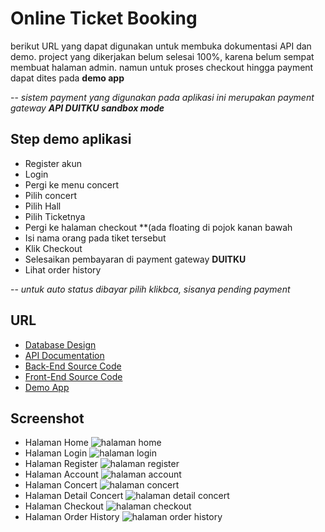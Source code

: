 # Online Ticket Booking

berikut URL yang dapat digunakan untuk membuka dokumentasi API dan demo.
project yang dikerjakan belum selesai 100%, karena belum sempat membuat halaman admin. namun untuk proses checkout hingga payment dapat dites pada **demo app**

-- _sistem payment yang digunakan pada aplikasi ini merupakan payment gateway_ **_API DUITKU sandbox mode_**

## Step demo aplikasi

- Register akun
- Login
- Pergi ke menu concert
- Pilih concert
- Pilih Hall
- Pilih Ticketnya
- Pergi ke halaman checkout \*\*(ada floating di pojok kanan bawah
- Isi nama orang pada tiket tersebut
- Klik Checkout
- Selesaikan pembayaran di payment gateway **DUITKU**
- Lihat order history

-- _untuk auto status dibayar pilih klikbca, sisanya pending payment_

## URL

- [Database Design](https://dbdiagram.io/d/62430858bed61838731c70a0)
- [API Documentation](https://documenter.getpostman.com/view/9344602/UVyxQtsq)
- [Back-End Source Code](https://github.com/angganix/OnlineConcertBooking)
- [Front-End Source Code](https://github.com/angganix/OnlineBookingTicket-FE)
- [Demo App](http://teknix.my.id:3000)

## Screenshot

- Halaman Home
  ![halaman home](https://drive.google.com/u/0/uc?id=1lfWII120wG9XGfDNPRIkBs1NuXIcbyF0&export=download "halaman home")
- Halaman Login
  ![halaman login](https://drive.google.com/u/0/uc?id=17RgTgFz4utTOhNJikLIrCE7em-BBfLIT&export=download "halaman login")
- Halaman Register
  ![halaman register](https://drive.google.com/u/0/uc?id=1MPMdYTxWSDkAanOFwh7-wSHBEQxU7w7k&export=download "halaman register")
- Halaman Account
  ![halaman account](https://drive.google.com/u/0/uc?id=1A7fE8gyKiewaPZgExvx46SQAdsqGxuvD&export=download "halaman account")
- Halaman Concert
  ![halaman concert](https://drive.google.com/u/0/uc?id=1mHJQvhRUPCdFSFcVXjtyahzT-qxZV6aB&export=download "halaman concert")
- Halaman Detail Concert
  ![halaman detail concert](https://drive.google.com/u/0/uc?id=1V8EwhR0ZqE0u4F5MlF-Lfpk4u1E3Fbsb&export=download "halaman detail concert")
- Halaman Checkout
  ![halaman checkout](https://drive.google.com/u/0/uc?id=1iL0lUz1_T10Waq_qOp2XQfIbUQBGajs8&export=download "halaman checkout")
- Halaman Order History
  ![halaman order history](https://drive.google.com/u/0/uc?id=1GCGRbN4A49HPAJCtD7b-SNyDC4s_zSCK&export=download "halaman order history")
